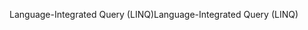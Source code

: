 <span data-ttu-id="6fc67-101">Language-Integrated Query (LINQ)</span><span class="sxs-lookup"><span data-stu-id="6fc67-101">Language-Integrated Query (LINQ)</span></span>